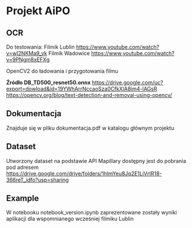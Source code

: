 # Projekt AiPO


## OCR
Do testowania:
Filmik Lublin https://www.youtube.com/watch?v=wI2NKMa9_vk
Filmik Wadowice https://www.youtube.com/watch?v=9PNgm8xEFXg

OpenCV2 do ładowania i przygotowania filmu

**Źródło DB_TD500_resnet50.onnx**
https://drive.google.com/uc?export=dowload&id=19YWhArrNccaoSza0CfkXlA8im4-lAGsR
https://opencv.org/blog/text-detection-and-removal-using-opencv/

## Dokumentacja
Znajduje się w pliku dokumentacja.pdf w katalogu głównym projektu

## Dataset
Utworzony dataset na podstawie API Mapillary dostępny jest do pobrania pod adresem 
https://drive.google.com/drive/folders/1hImYeu8Jq2E1LjVrIR18-366reT_idfo?usp=sharing

## Example
W notebooku notebook_version.ipynb zaprezentowane zostały wyniki aplikacji dla wspomnianego wcześniej filmiku Lublin